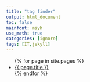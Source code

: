```yaml
---
title: "tag finder"
output: html_document
toc: false
mainfont: msyh
use_math: true
categories: [ignore]
tags: [IT,jekyll]
---
```


<ul>
	{% for page in site.pages %}
		<!-- {% for tag in page.tags %} -->
        <li><a href=".{{ page.url }}">{{ page.title }}</a></li>
		<!-- {% endfor %}  <\!-- tag -\-> -->
	{% endfor %} <!-- page -->
</ul>


<!-- <script type="text/javascript"> -->
<!--     function getParameterByName(name) { -->
<!--         name = name.replace(/[\[]/, "\\[").replace(/[\]]/, "\\]"); -->
<!--         var regex = new RegExp("[\\?&]" + name + "=([^&#]*)"), -->
<!--             results = regex.exec(location.search); -->
<!--         return results == null ? "" : decodeURIComponent(results[1].replace(/\+/g, " ")); -->
<!--     } -->
    
<!--     window.onload = function() { -->
<!--         var tag = getParameterByName('tag'); -->
<!--         if (tag && document.getElementById('tag-' + tag)) { -->
<!--             document.getElementById('tag-' + tag).style.display = 'block'; -->
<!--             document.getElementById('tagTitle').innerHTML = tag; -->
<!--         } else { -->
<!--             document.getElementById('tagTitle').innerHTML = 'Illegal Tag Query'; -->
<!--         } -->
<!--     }; -->
<!-- </script> -->
